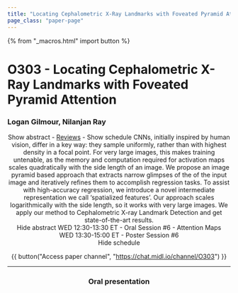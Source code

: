 ```yaml
---
title: "Locating Cephalometric X-Ray Landmarks with Foveated Pyramid Attention"
page_class: "paper-page"
---
```


{% from "_macros.html" import button %}

# O303 - Locating Cephalometric X-Ray Landmarks with Foveated Pyramid Attention


### Logan Gilmour, Nilanjan Ray

<center><a class="toggle_visibility" data-selector=".paper_abstract" data-level="3">Show abstract</a>
        - <a href="https://openreview.net/forum?id=6oG9zkHVLa">Reviews</a>
        - <a class="toggle_visibility" data-selector=".paper_qa" data-level="3">Show schedule</a>

<span class="paper_abstract">
        CNNs, initially inspired by human vision, differ in a key way: they sample uniformly, rather than with highest density in a focal point. For very large images, this makes training untenable, as the memory and computation required for activation maps scales quadratically with the side length of an image. We propose an image pyramid based approach that extracts narrow glimpses of the of the input image and iteratively refines them to accomplish regression tasks. To assist with high-accuracy regression, we introduce a novel intermediate representation we call ‘spatialized features’. Our approach scales logarithmically with the side length, so it works with very large images. We apply our method to Cephalometric X-ray Landmark Detection and get state-of-the-art results.
        <span class="actions">
  <br/>
  <a class="toggle_visibility" data-level="2">Hide abstract</a></span>
</span>

<span class="paper_qa">
        WED 12:30-13:30 ET - Oral Session #6 - Attention Maps<br/>WED 13:30-15:00 ET - Poster Session #6
        <br/>
        <span class="actions"><a class="toggle_visibility" data-level="2">Hide schedule</a></span>
</span>

{{ button("Access paper channel", "https://chat.midl.io/channel/O303") }}

---

### Oral presentation
